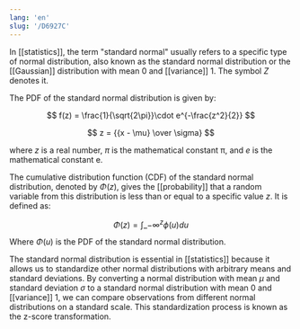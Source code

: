 ```yaml
---
lang: 'en'
slug: '/D6927C'
---
```


In [[statistics]], the term "standard normal" usually refers to a specific type of normal distribution, also known as the standard normal distribution or the [[Gaussian]] distribution with mean 0 and [[variance]] 1. The symbol $Z$ denotes it.

The PDF of the standard normal distribution is given by:

$$
f(z) = \frac{1}{\sqrt{2\pi}}\cdot e^{-\frac{z^2}{2}}
$$

$$
z = {{x - \mu} \over \sigma}
$$

where $z$ is a real number, $\pi$ is the mathematical constant π, and $e$ is the mathematical constant e.

The cumulative distribution function (CDF) of the standard normal distribution, denoted by $\Phi(z)$, gives the [[probability]] that a random variable from this distribution is less than or equal to a specific value $z$. It is defined as:

$$
\Phi(z) = \int\_{-\infty}^{z}\phi(u)du
$$

Where $\Phi(u)$ is the PDF of the standard normal distribution.

The standard normal distribution is essential in [[statistics]] because it allows us to standardize other normal distributions with arbitrary means and standard deviations. By converting a normal distribution with mean $\mu$ and standard deviation $\sigma$ to a standard normal distribution with mean 0 and [[variance]] 1, we can compare observations from different normal distributions on a standard scale. This standardization process is known as the z-score transformation.
